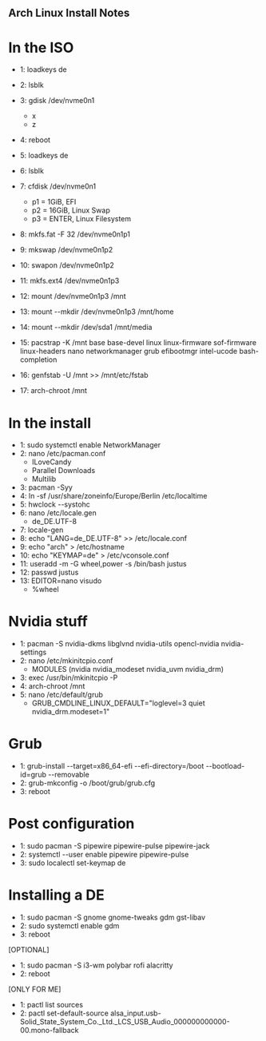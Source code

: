 ## Arch Linux Install Notes ##

# In the ISO

 - 1: loadkeys de
 - 2: lsblk
 - 3: gdisk /dev/nvme0n1
      - x
      - z
 - 4: reboot

 - 5: loadkeys de
 - 6: lsblk
 - 7: cfdisk /dev/nvme0n1
      - p1 = 1GiB, EFI
      - p2 = 16GiB, Linux Swap
      - p3 = ENTER, Linux Filesystem
 - 8: mkfs.fat -F 32 /dev/nvme0n1p1
 - 9: mkswap /dev/nvme0n1p2
 - 10: swapon /dev/nvme0n1p2
 - 11: mkfs.ext4 /dev/nvme0n1p3
 
 - 12: mount /dev/nvme0n1p3 /mnt
 - 13: mount --mkdir /dev/nvme0n1p3 /mnt/home
 - 14: mount --mkdir /dev/sda1 /mnt/media
 
 - 15: pacstrap -K /mnt base base-devel linux linux-firmware sof-firmware linux-headers nano networkmanager grub efibootmgr intel-ucode bash-completion
 - 16: genfstab -U /mnt >> /mnt/etc/fstab
 
 - 17: arch-chroot /mnt

# In the install

 - 1: sudo systemctl enable NetworkManager
 - 2: nano /etc/pacman.conf
      - ILoveCandy
      - Parallel Downloads
      - Multilib
 - 3: pacman -Syy
 - 4: ln -sf /usr/share/zoneinfo/Europe/Berlin /etc/localtime
 - 5: hwclock --systohc
 - 6: nano /etc/locale.gen
      - de_DE.UTF-8
 - 7: locale-gen
 - 8: echo "LANG=de_DE.UTF-8" >> /etc/locale.conf
 - 9: echo "arch" > /etc/hostname
 - 10: echo "KEYMAP=de" > /etc/vconsole.conf
 - 11: useradd -m -G wheel,power -s /bin/bash justus
 - 12: passwd justus
 - 13: EDITOR=nano visudo
      - %wheel

# Nvidia stuff

 - 1: pacman -S nvidia-dkms libglvnd nvidia-utils opencl-nvidia nvidia-settings
 - 2: nano /etc/mkinitcpio.conf
      - MODULES (nvidia nvidia_modeset nvidia_uvm nvidia_drm)
 - 3: exec /usr/bin/mkinitcpio -P
 - 4: arch-chroot /mnt
 - 5: nano /etc/default/grub
      - GRUB_CMDLINE_LINUX_DEFAULT="loglevel=3 quiet nvidia_drm.modeset=1"

# Grub

 - 1: grub-install --target=x86_64-efi --efi-directory=/boot --bootload-id=grub --removable
 - 2: grub-mkconfig -o /boot/grub/grub.cfg
 - 3: reboot

# Post configuration

 - 1: sudo pacman -S pipewire pipewire-pulse pipewire-jack
 - 2: systemctl --user enable pipewire pipewire-pulse
 - 3: sudo localectl set-keymap de

# Installing a DE

 - 1: sudo pacman -S gnome gnome-tweaks gdm gst-libav
 - 2: sudo systemctl enable gdm
 - 3: reboot

[OPTIONAL]

 - 1: sudo pacman -S i3-wm polybar rofi alacritty
 - 2: reboot

[ONLY FOR ME]

 - 1: pactl list sources
 - 2: pactl set-default-source alsa_input.usb-Solid_State_System_Co._Ltd._LCS_USB_Audio_000000000000-00.mono-fallback
